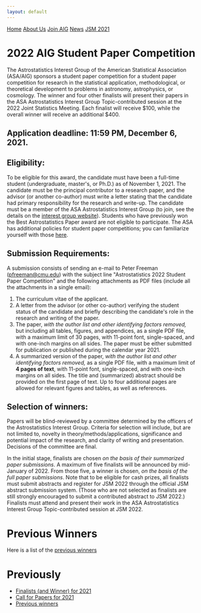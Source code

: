 ```yaml
---
layout: default
---
```


<a href="../index.html" class="btn">Home</a>
<a href="../about_us.html" class="btn">About Us</a>
<a href="../join.html" class="btn">Join AIG</a>
<a href="../news.html" class="btn">News</a>
<a href="../jsm2021/" class="btn">JSM 2021</a>

# 2022 AIG Student Paper Competition

The Astrostatistics Interest Group of the American Statistical Association (ASA/AIG) sponsors a student paper competition for a student paper competition for research in the statistical application, methodological, or theoretical development to problems in astronomy, astrophysics, or cosmology. The winner and four other finalists will present their papers in the ASA Astrostatistics Interest Group Topic-contributed session at the 2022 Joint Statistics Meeting. Each finalist will receive $100, while the overall winner will receive an additional $400.

## Application deadline: 11:59 PM, December 6, 2021.

## Eligibility:

To be eligible for this award, the candidate must have been a full-time student (undergraduate, master's, or Ph.D.) as of November 1, 2021. The candidate must be the principal contributor to a research paper, and the advisor (or another co-author) must write a letter stating that the candidate had primary responsibility for the research and write-up. The candidate must be a member of the ASA Astrostatistics Interest Group (to join, see the details on the [interest group website](../join.html)). Students who have previously won the Best Astrostatistics Paper award are not eligible to participate. The ASA has additional policies for student paper competitions; you can familiarize yourself with those [here](http://www.amstat.org/ASA/Your-Career/Student-Paper-Competitions.aspx).

## Submission Requirements:

A submission consists of sending an e-mail to Peter Freeman (pfreeman@cmu.edu) with the subject line "Astrostatistics 2022 Student Paper Competition" and the following attachments as PDF files (include all the attachments in a single email):

1. The curriculum vitae of the applicant.
2. A letter from the advisor (or other co-author) verifying the student status of the candidate and briefly describing the candidate's role in the research and writing of the paper.
3. The paper, *with the author list and other identifying factors removed,* but including all tables, figures, and appendices, as a single PDF file, with a maximum limit of 30 pages, with 11-point font, single-spaced, and with one-inch margins on all sides. The paper must be either submitted for publication or published during the calendar year 2021.
4. A summarized version of the paper, *with the author list and other identifying factors removed,* as a single PDF file, with a maximum limit of **4 pages of text**, with 11-point font, single-spaced, and with one-inch margins on all sides. The title and (summarized) abstract should be provided on the first page of text. Up to four additional pages are allowed for relevant figures and tables, as well as references.

## Selection of winners:

Papers will be blind-reviewed by a committee determined by the officers of the Astrostatistics Interest Group. Criteria for selection will include, but are not limited to, novelty in theory/methods/applications, significance and potential impact of the research, and clarity of writing and presentation. Decisions of the committee are final. 

In the initial stage, finalists are chosen *on the basis of their summarized paper submissions*. A maximum of five finalists will be announced by mid-January of 2022. From those five, a winner is chosen, *on the basis of the full paper submissions*. Note that to be eligible for cash prizes, all finalists must submit abstracts and register for JSM 2022 through the official JSM abstract submission system. (Those who are not selected as finalists are still strongly encouraged to submit a contributed abstract to JSM 2022.) Finalists must attend and present their work in the ASA Astrostatistics Interest Group Topic-contributed session at JSM 2022.

# Previous Winners
Here is a list of the [previous winners](./winners.html)

# Previously

* [Finalists (and Winner) for 2021](./results_2021.html)
* [Call for Papers for 2021](./contest_2021.html)
* [Previous winners](./winners.html)
